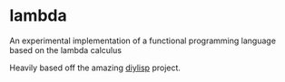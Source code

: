 lambda
===

An experimental implementation of a functional programming language based on the lambda calculus

Heavily based off the amazing [diylisp](https://github.com/kvalle/diy-lisp) project.